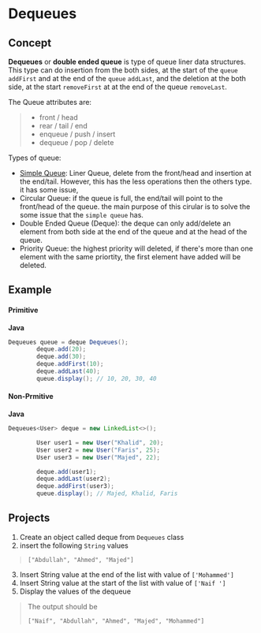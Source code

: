 # Dequeues

## Concept

**Dequeues** or **double ended queue** is type of queue liner data structures. This type can do insertion from the both sides, at the start of the `queue` `addFirst` and at the end of the `queue` `addLast`, and the deletion at the both side, at the start `removeFirst` at at the end of the queue `removeLast`.

The Queue attributes are:

> * front / head
> * rear / tail / end
> * enqueue / push / insert
> * dequeue / pop / delete

Types of queue:

* [Simple Queue](): Liner Queue, delete from the front/head and insertion at the end/tail. However, this has the less operations then the others type. it has some issue,
* Circular Queue: if the queue is full, the end/tail will point to the front/head of the queue. the main purpose of this cirular is to solve the some issue that the `simple queue` has.
* Double Ended Queue (Deque): the deque can only add/delete an element from both side at the end of the queue and at the head of the queue.
* Priority Queue: the highest priority will deleted, if there's more than one element with the same priortity, the first element have added will be deleted.

## Example

#### Primitive

**Java**

````Java
Dequeues queue = deque Dequeues();
        deque.add(20);
        deque.add(30);
        deque.addFirst(10);
        deque.addLast(40);
        queue.display(); // 10, 20, 30, 40
````

#### Non-Prmitive

**Java**

````Java
Dequeues<User> deque = new LinkedList<>();

        User user1 = new User("Khalid", 20);
        User user2 = new User("Faris", 25);
        User user3 = new User("Majed", 22);

        deque.add(user1);
        deque.addLast(user2);
        deque.addFirst(user3);
        queue.display(); // Majed, Khalid, Faris
````

## Projects

1. Create an object called deque from `Dequeues` class
2. insert the following `String` values

> ```
> ["Abdullah", "Ahmed", "Majed"]
> ```

3. Insert String value at the end of the list with value of `['Mohammed']`
4. Insert String value at the start of the list with value of `['Naif ']`
5. Display the values of the dequeue

> The output should be
>
> ```
> ["Naif", "Abdullah", "Ahmed", "Majed", "Mohammed"]
> ```
